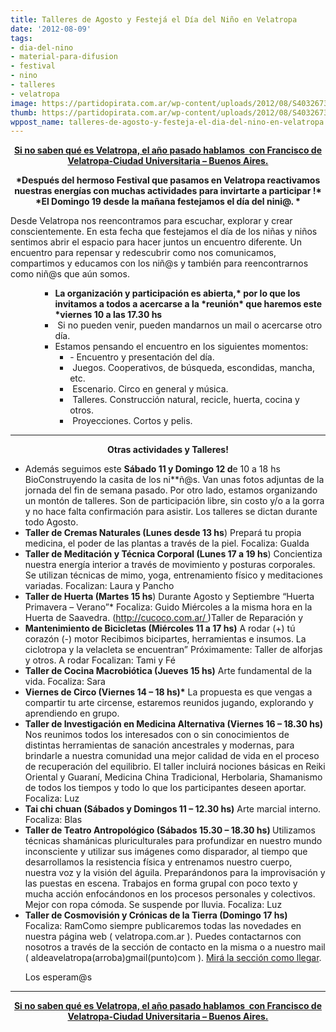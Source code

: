 ```yaml
---
title: Talleres de Agosto y Festejá el Día del Niño en Velatropa
date: '2012-08-09'
tags:
- dia-del-nino
- material-para-difusion
- festival
- nino
- talleres
- velatropa
image: https://partidopirata.com.ar/wp-content/uploads/2012/08/S4032673.jpg
thumb: https://partidopirata.com.ar/wp-content/uploads/2012/08/S4032673-150x150.jpg
wppost_name: talleres-de-agosto-y-festeja-el-dia-del-nino-en-velatropa
---
```


<p style="text-align: center;"><strong><a href="http://partido-pirata.blogspot.com/2011/11/charlando-con-francisco-de-velatropa.html">Si no saben qué es Velatropa, el año pasado hablamos  con Francisco de Velatropa-Ciudad Universitaria – Buenos Aires.</a></strong></p>
<p style="text-align: center;"><strong>*Después del hermoso Festival que pasamos en Velatropa reactivamos nuestras energías con muchas actividades para invirtarte a participar !*</strong>
<strong> *El Domingo 19 desde la mañana festejamos el día del nini@. *</strong></p>
Desde Velatropa nos reencontramos para escuchar, explorar y crear conscientemente. En esta fecha que festejamos el día de los niñas y niños sentimos abrir el espacio para hacer juntos un encuentro diferente. Un encuentro para repensar y redescubrir como nos comunicamos, compartimos y educamos con los niñ@s y también para reencontrarnos como niñ@s que aún somos.
<ul>
<ul>
<ul>
	<li style="text-align: left;"><strong>La organización y participación es abierta,* por lo que los invitamos a todos a acercarse a la *reunión* que haremos este *viernes 10 a las 17.30 hs</strong></li>
	<li style="text-align: left;"> Si no pueden venir, pueden mandarnos un mail o acercarse otro día.</li>
	<li>Estamos pensando el encuentro en los siguientes momentos:
<ul>
	<li style="text-align: left;">- Encuentro y presentación del día.</li>
	<li style="text-align: left;"> Juegos. Cooperativos, de búsqueda, escondidas, mancha, etc.</li>
	<li style="text-align: left;"> Escenario. Circo en general y música.</li>
	<li style="text-align: left;"> Talleres. Construcción natural, recicle, huerta, cocina y otros.</li>
	<li style="text-align: left;"> Proyecciones. Cortos y pelis.</li>
</ul>
</li>
</ul>
</ul>
</ul>

<hr />
<p style="text-align: center;"><strong>Otras actividades y Talleres!</strong></p>

<ul>
	<li>Además seguimos este <strong>Sábado 11 y Domingo 12 d</strong>e 10 a 18 hs BioConstruyendo la casita de los ni**ñ@s. Van unas fotos adjuntas de la jornada del fin de semana pasado.
Por otro lado, estamos organizando un montón de talleres. Son de participación libre, sin costo y/o a la gorra y no hace falta confirmación para asistir. Los talleres se dictan durante todo Agosto.</li>
	<li><strong>Taller de Cremas Naturales (Lunes desde 13 hs</strong>)
Prepará tu propia medicina, el poder de las plantas a través de la piel.
Focaliza: Gualda</li>
	<li><strong>Taller de Meditación y Técnica Corporal (Lunes 17 a 19 hs</strong>)
Concientiza nuestra energía interior a través de movimiento y posturas corporales. Se utilizan técnicas de mimo, yoga, entrenamiento físico y meditaciones variadas.
Focalizan: Laura y Pancho</li>
	<li><strong>Taller de Huerta (Martes 15 hs</strong>)
Durante Agosto y Septiembre “Huerta Primavera – Verano”*
Focaliza: Guido
Miércoles a la misma hora en la Huerta de Saavedra. (<a href="http://cucoco.com.ar/" target="_blank">http://cucoco.com.ar/ </a>)Taller de Reparación y</li>
	<li><strong>Mantenimiento de Bicicletas (Miércoles 11 a 17 hs)</strong>
A rodar (+) tú corazón (-) motor
Recibimos bicipartes, herramientas e insumos.
La ciclotropa y la velacleta se encuentran”
Próximamente: Taller de alforjas y otros. A rodar
Focalizan: Tami y Fé</li>
	<li><strong>Taller de Cocina Macrobiótica (Jueves 15 hs)</strong>
Arte fundamental de la vida.
Focaliza: Sara</li>
	<li><strong>Viernes de Circo (Viernes 14 – 18 hs)*</strong>
La propuesta es que vengas a compartir tu arte circense, estaremos reunidos
jugando, explorando y aprendiendo en grupo.</li>
	<li><strong>Taller de Investigación en Medicina Alternativa (Viernes 16 – 18.30 hs)</strong>
Nos reunimos todos los interesados con o sin conocimientos de distintas herramientas de sanación ancestrales y modernas, para brindarle a nuestra comunidad una mejor calidad de vida en el proceso de recuperación del equilibrio. El taller incluirá nociones básicas en Reiki Oriental y Guaraní, Medicina China Tradicional, Herbolaria, Shamanismo de todos los
tiempos y todo lo que los participantes deseen aportar.
Focaliza: Luz<strong></strong></li>
	<li><strong>Tai chi chuan (Sábados y Domingos 11 – 12.30 hs)</strong>
Arte marcial interno.
Focaliza: Blas<strong></strong></li>
	<li><strong>Taller de Teatro Antropológico (Sábados 15.30 – 18.30 hs)
</strong>Utilizamos técnicas shamánicas pluriculturales para profundizar en nuestro mundo inconsciente y utilizar sus imágenes como disparador, al tiempo que desarrollamos la resistencia física y entrenamos nuestro cuerpo, nuestra voz y la visión del águila. Preparándonos para la improvisación y las puestas en escena. Trabajos en forma grupal con poco texto y mucha acción enfocándonos en los procesos personales y colectivos.
Mejor con ropa cómoda. Se suspende por lluvia.
Focaliza: Luz<strong></strong></li>
	<li><strong>Taller de Cosmovisión y Crónicas de la Tierra (Domingo 17 hs)</strong>
Focaliza: RamComo siempre publicaremos todas las novedades en nuestra página web ( velatropa.com.ar ). Puedes contactarnos con nosotros a través de la sección de contacto en la misma o a nuestro mail ( aldeavelatropa(arroba)gmail(punto)com ). <a href="http://www.velatropa.com.ar/como-llegar/" target="_blank">Mirá la sección como llegar</a>.

Los esperam@s</li>
</ul>

<hr />
<p style="text-align: center;"><strong><a href="http://partido-pirata.blogspot.com/2011/11/charlando-con-francisco-de-velatropa.html">Si no saben qué es Velatropa, el año pasado hablamos  con Francisco de Velatropa-Ciudad Universitaria – Buenos Aires.</a></strong></p>
